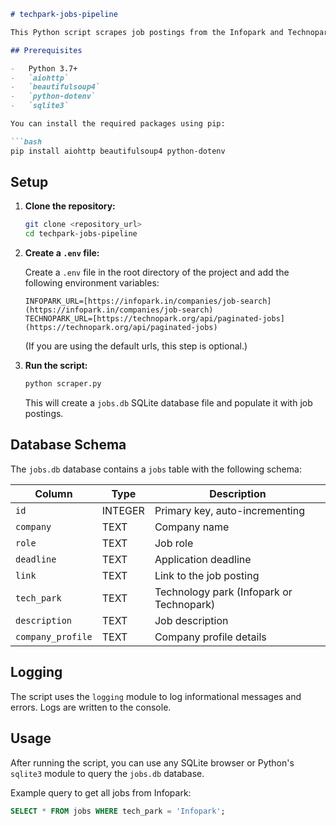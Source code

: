 ```markdown
# techpark-jobs-pipeline

This Python script scrapes job postings from the Infopark and Technopark websites, extracts relevant details, and stores them in a SQLite database. This project is designed with potential DevOps practices in mind, aiming for automation and efficient data handling.

## Prerequisites

-   Python 3.7+
-   `aiohttp`
-   `beautifulsoup4`
-   `python-dotenv`
-   `sqlite3`

You can install the required packages using pip:

```bash
pip install aiohttp beautifulsoup4 python-dotenv
```

## Setup

1.  **Clone the repository:**

    ```bash
    git clone <repository_url>
    cd techpark-jobs-pipeline
    ```

2.  **Create a `.env` file:**

    Create a `.env` file in the root directory of the project and add the following environment variables:

    ```
    INFOPARK_URL=[https://infopark.in/companies/job-search](https://infopark.in/companies/job-search)
    TECHNOPARK_URL=[https://technopark.org/api/paginated-jobs](https://technopark.org/api/paginated-jobs)
    ```

    (If you are using the default urls, this step is optional.)

3.  **Run the script:**

    ```bash
    python scraper.py
    ```

    This will create a `jobs.db` SQLite database file and populate it with job postings.

## Database Schema

The `jobs.db` database contains a `jobs` table with the following schema:

| Column          | Type    | Description                               |
| --------------- | ------- | ----------------------------------------- |
| `id`            | INTEGER | Primary key, auto-incrementing            |
| `company`       | TEXT    | Company name                              |
| `role`          | TEXT    | Job role                                  |
| `deadline`      | TEXT    | Application deadline                      |
| `link`          | TEXT    | Link to the job posting                   |
| `tech_park`     | TEXT    | Technology park (Infopark or Technopark) |
| `description`   | TEXT    | Job description                           |
| `company_profile` | TEXT    | Company profile details                  |

## Logging

The script uses the `logging` module to log informational messages and errors. Logs are written to the console.

## Usage

After running the script, you can use any SQLite browser or Python's `sqlite3` module to query the `jobs.db` database.

Example query to get all jobs from Infopark:

```sql
SELECT * FROM jobs WHERE tech_park = 'Infopark';
```
